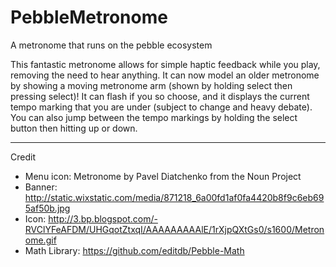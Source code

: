 # PebbleMetronome
A metronome that runs on the pebble ecosystem

This fantastic metronome allows for simple haptic feedback while you play, removing the need to hear anything. It can now model an older metronome by showing a moving metronome arm (shown by holding select then pressing select)! It can flash if you so choose, and it displays the current tempo marking that you are under (subject to change and heavy debate). You can also jump between the tempo markings by holding the select button then hitting up or down. 

----------

Credit
 - Menu icon: Metronome by Pavel Diatchenko from the Noun Project
 - Banner: http://static.wixstatic.com/media/871218_6a00fd1af0fa4420b8f9c6eb695af50b.jpg
 - Icon: http://3.bp.blogspot.com/-RVClYFeAFDM/UHGqotZtxqI/AAAAAAAAAlE/1rXjpQXtGs0/s1600/Metronome.gif
 - Math Library: https://github.com/editdb/Pebble-Math
